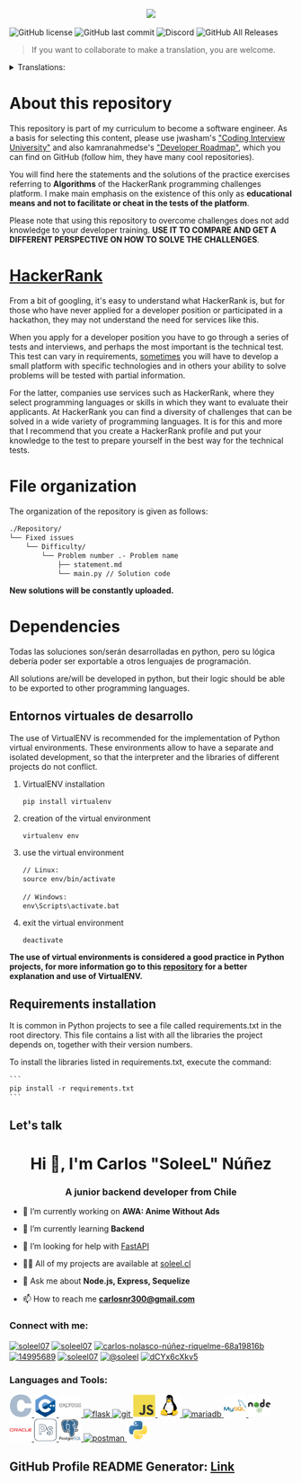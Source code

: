 <p align="center">
    <img src="soleel.svg">
</p>

![GitHub license](https://img.shields.io/github/license/SoleeL/Personal-solutions-to-exercises-on-algorithms-by-HackerRank)
![GitHub last commit](https://img.shields.io/github/last-commit/SoleeL/Personal-solutions-to-exercises-on-algorithms-by-HackerRank)
![Discord](https://img.shields.io/discord/805134512698818621)
![GitHub All Releases](https://img.shields.io/github/downloads/SoleeL/Personal-solutions-to-exercises-on-algorithms-by-HackerRank/total)

> If you want to collaborate to make a translation, you are welcome.

<details>
<summary>Translations:</summary>

-   [Spanish](/translations/README-es.md)

</details>

<!--# Personal solutions to exercises on algorithms by HackerRank-->

# About this repository

This repository is part of my curriculum to become a software engineer. As a basis for selecting this content, please use jwasham's ["Coding Interview University"](https://github.com/jwasham/coding-interview-university) and also kamranahmedse's ["Developer Roadmap"](https://github.com/kamranahmedse/developer-roadmap), which you can find on GitHub (follow him, they have many cool repositories).

You will find here the statements and the solutions of the practice exercises referring to **Algorithms** of the HackerRank programming challenges platform. I make main emphasis on the existence of this only as **educational means and not to facilitate or cheat in the tests of the platform**.

Please note that using this repository to overcome challenges does not add knowledge to your developer training. **USE IT TO COMPARE AND GET A DIFFERENT PERSPECTIVE ON HOW TO SOLVE THE CHALLENGES**.

# [HackerRank](https://www.hackerrank.com/)

From a bit of googling, it's easy to understand what HackerRank is, but for those who have never applied for a developer position or participated in a hackathon, they may not understand the need for services like this.

When you apply for a developer position you have to go through a series of tests and interviews, and perhaps the most important is the technical test. This test can vary in requirements, [sometimes](https://open.spotify.com/track/2hEGuvAcZGt6kOh5COiBgF?si=6YL5ST92QUubMmy9Nszwww) you will have to develop a small platform with specific technologies and in others your ability to solve problems will be tested with partial information.

For the latter, companies use services such as HackerRank, where they select programming languages or skills in which they want to evaluate their applicants. At HackerRank you can find a diversity of challenges that can be solved in a wide variety of programming languages. It is for this and more that I recommend that you create a HackerRank profile and put your knowledge to the test to prepare yourself in the best way for the technical tests.

# File organization

The organization of the repository is given as follows:

```
./Repository/
└── Fixed issues
    └── Difficulty/
        └── Problem number .- Problem name
            ├── statement.md
            └── main.py // Solution code
```

**New solutions will be constantly uploaded.**

# Dependencies

Todas las soluciones son/serán desarrolladas en python, pero su lógica debería poder ser exportable a otros lenguajes de programación.

All solutions are/will be developed in python, but their logic should be able to be exported to other programming languages.

## Entornos virtuales de desarrollo

The use of VirtualENV is recommended for the implementation of Python virtual environments. These environments allow to have a separate and isolated development, so that the interpreter and the libraries of different projects do not conflict.

1. VirtualENV installation
    ```
    pip install virtualenv
    ```
2. creation of the virtual environment
    ```
    virtualenv env
    ```
3. use the virtual environment

    ```
    // Linux:
    source env/bin/activate

    // Windows:
    env\Scripts\activate.bat
    ```

4. exit the virtual environment
    ```
    deactivate
    ```

**The use of virtual environments is considered a good practice in Python projects, for more information go to this [repository](https://j2logo.com/virtualenv-pip-librerias-python/) for a better explanation and use of VirtualENV.**

## Requirements installation

It is common in Python projects to see a file called requirements.txt in the root directory. This file contains a list with all the libraries the project depends on, together with their version numbers.

To install the libraries listed in requirements.txt, execute the command:

    ```
    pip install -r requirements.txt
    ```

## Let's talk

<h1 align="center">Hi 👋, I'm Carlos "SoleeL" Núñez</h1>
<h3 align="center">A junior backend developer from Chile</h3>

-   🔭 I’m currently working on **AWA: Anime Without Ads**

-   🌱 I’m currently learning **Backend**

-   🤝 I’m looking for help with [FastAPI](https://fastapi.tiangolo.com/)

-   👨‍💻 All of my projects are available at [soleel.cl](soleel.cl)

-   💬 Ask me about **Node.js, Express, Sequelize**

-   📫 How to reach me **carlosnr300@gmail.com**

<h3 align="left">Connect with me:</h3>
<p align="left">
<a href="https://dev.to/soleel07" target="blank"><img align="center" src="https://cdn.jsdelivr.net/npm/simple-icons@3.0.1/icons/dev-dot-to.svg" alt="soleel07" height="30" width="40" /></a>
<a href="https://twitter.com/soleel07" target="blank"><img align="center" src="https://cdn.jsdelivr.net/npm/simple-icons@3.0.1/icons/twitter.svg" alt="soleel07" height="30" width="40" /></a>
<a href="https://linkedin.com/in/carlos-nolasco-núñez-riquelme-68a19816b" target="blank"><img align="center" src="https://cdn.jsdelivr.net/npm/simple-icons@3.0.1/icons/linkedin.svg" alt="carlos-nolasco-núñez-riquelme-68a19816b" height="30" width="40" /></a>
<a href="https://stackoverflow.com/users/14995689" target="blank"><img align="center" src="https://cdn.jsdelivr.net/npm/simple-icons@3.0.1/icons/stackoverflow.svg" alt="14995689" height="30" width="40" /></a>
<a href="https://instagram.com/soleel07" target="blank"><img align="center" src="https://cdn.jsdelivr.net/npm/simple-icons@3.0.1/icons/instagram.svg" alt="soleel07" height="30" width="40" /></a>
<a href="https://medium.com/@soleel" target="blank"><img align="center" src="https://cdn.jsdelivr.net/npm/simple-icons@3.0.1/icons/medium.svg" alt="@soleel" height="30" width="40" /></a>
<a href="https://discord.gg/dCYx6cXkv5" target="blank"><img align="center" src="https://cdn.jsdelivr.net/npm/simple-icons@3.0.1/icons/discord.svg" alt="dCYx6cXkv5" height="30" width="40" /></a>
</p>

<h3 align="left">Languages and Tools:</h3>
<p align="left"> <a href="https://www.cprogramming.com/" target="_blank"> <img src="https://raw.githubusercontent.com/devicons/devicon/master/icons/c/c-original.svg" alt="c" width="40" height="40"/> </a> <a href="https://www.w3schools.com/cpp/" target="_blank"> <img src="https://raw.githubusercontent.com/devicons/devicon/master/icons/cplusplus/cplusplus-original.svg" alt="cplusplus" width="40" height="40"/> </a> <a href="https://expressjs.com" target="_blank"> <img src="https://raw.githubusercontent.com/devicons/devicon/master/icons/express/express-original-wordmark.svg" alt="express" width="40" height="40"/> </a> <a href="https://flask.palletsprojects.com/" target="_blank"> <img src="https://www.vectorlogo.zone/logos/pocoo_flask/pocoo_flask-icon.svg" alt="flask" width="40" height="40"/> </a> <a href="https://git-scm.com/" target="_blank"> <img src="https://www.vectorlogo.zone/logos/git-scm/git-scm-icon.svg" alt="git" width="40" height="40"/> </a> <a href="https://developer.mozilla.org/en-US/docs/Web/JavaScript" target="_blank"> <img src="https://raw.githubusercontent.com/devicons/devicon/master/icons/javascript/javascript-original.svg" alt="javascript" width="40" height="40"/> </a> <a href="https://www.linux.org/" target="_blank"> <img src="https://raw.githubusercontent.com/devicons/devicon/master/icons/linux/linux-original.svg" alt="linux" width="40" height="40"/> </a> <a href="https://mariadb.org/" target="_blank"> <img src="https://www.vectorlogo.zone/logos/mariadb/mariadb-icon.svg" alt="mariadb" width="40" height="40"/> </a> <a href="https://www.mysql.com/" target="_blank"> <img src="https://raw.githubusercontent.com/devicons/devicon/master/icons/mysql/mysql-original-wordmark.svg" alt="mysql" width="40" height="40"/> </a> <a href="https://nodejs.org" target="_blank"> <img src="https://raw.githubusercontent.com/devicons/devicon/master/icons/nodejs/nodejs-original-wordmark.svg" alt="nodejs" width="40" height="40"/> </a> <a href="https://www.oracle.com/" target="_blank"> <img src="https://raw.githubusercontent.com/devicons/devicon/master/icons/oracle/oracle-original.svg" alt="oracle" width="40" height="40"/> </a> <a href="https://www.photoshop.com/en" target="_blank"> <img src="https://raw.githubusercontent.com/devicons/devicon/master/icons/photoshop/photoshop-line.svg" alt="photoshop" width="40" height="40"/> </a> <a href="https://www.postgresql.org" target="_blank"> <img src="https://raw.githubusercontent.com/devicons/devicon/master/icons/postgresql/postgresql-original-wordmark.svg" alt="postgresql" width="40" height="40"/> </a> <a href="https://postman.com" target="_blank"> <img src="https://www.vectorlogo.zone/logos/getpostman/getpostman-icon.svg" alt="postman" width="40" height="40"/> </a> <a href="https://www.python.org" target="_blank"> <img src="https://raw.githubusercontent.com/devicons/devicon/master/icons/python/python-original.svg" alt="python" width="40" height="40"/> </a> </p>

## GitHub Profile README Generator: [Link](https://github.com/rahuldkjain/github-profile-readme-generator)
